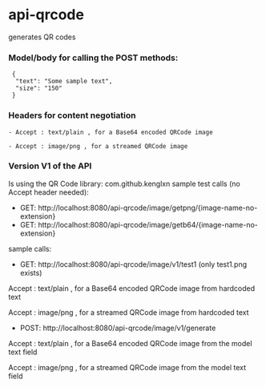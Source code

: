 # api-qrcode
generates QR codes

### Model/body for calling the POST methods: 
     {
      "text": "Some sample text",
      "size": "150"
     }

### Headers for content negotiation
`- Accept : text/plain , for a Base64 encoded QRCode image`

`- Accept : image/png , for a streamed QRCode image`


### Version V1 of the API 
Is using the QR Code library: com.github.kenglxn
sample test calls (no Accept header needed):
- GET: http://localhost:8080/api-qrcode/image/getpng/{image-name-no-extension}
- GET: http://localhost:8080/api-qrcode/image/getb64/{image-name-no-extension}

sample calls: 
- GET: http://localhost:8080/api-qrcode/image/v1/test1 (only test1.png exists)

Accept : text/plain , for a Base64 encoded QRCode image from hardcoded text

Accept : image/png , for a streamed QRCode image from hardcoded text

- POST: http://localhost:8080/api-qrcode/image/v1/generate

Accept : text/plain , for a Base64 encoded QRCode image from the model text field

Accept : image/png , for a streamed QRCode image from the model text field


